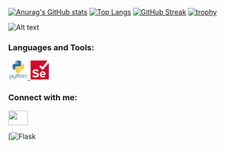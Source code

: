 [![Anurag's GitHub stats](https://github-readme-stats.vercel.app/api?username=13shayan82&count_private=true&show_icons=true&theme=tokyonight )](https://github.com/13shayan82/13shayan82/blob/main/README.md)
[![Top Langs](https://github-readme-stats.vercel.app/api/top-langs/?username=13shayan82&langs_count=10&layout=compact&theme=tokyonight)](https://github.com/13shayan82/13shayan82/blob/main/README.md)
[![GitHub Streak](https://github-readme-streak-stats.herokuapp.com/?user=13shayan82&theme=tokyonight)](https://git.io/streak-stats)
[![trophy](https://github-profile-trophy.vercel.app/?username=13shayan82&theme=darkhub)](https://github.com/13shayan82/13shayan82/blob/main/README.md)




![Alt text](https://spotify-recently-played-readme.vercel.app/api?user=4h86kvn0oq4b2irftxds2c3ob)



<h3 align="left">Languages and Tools:</h3>
<p align="left"> <a href="https://www.python.org" target="_blank"> <img src="https://github.com/devicons/devicon/blob/master/icons/python/python-original-wordmark.svg" alt="python" width="40" height="40"/> </a> 
<a href="https://www.selenium.dev" target="_blank"> <img src="https://github.com/devicons/devicon/blob/master/icons/selenium/selenium-original.svg" alt="selenium" width="40" height="40"/> </a> </p>

<h3 align="left">Connect with me:</h3>
<p align="left">
<a href="https://discord.gg/BNtptevTVp" target="blank"><img align="center" src="https://www.svgrepo.com/show/353655/discord-icon.svg" alt="" height="30" width="40" /></a>
</p>

[![Flask](https://img.shields.io/badge/flask-%23000.svg?style=for-the-badge&logo=flask&logoColor=tokyonight)
